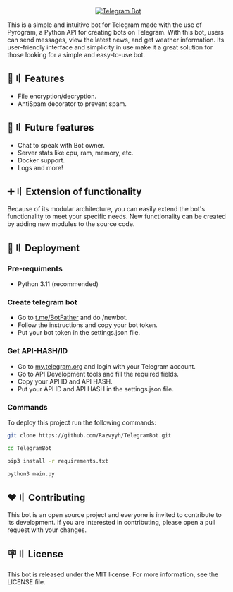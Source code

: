 <div align="center">
  <a href="https://razvyyh.com">
    <img src="https://i.imgur.com/BSz5kIq.png" alt="Telegram Bot">
  </a>
</div>

This is a simple and intuitive bot for Telegram made with the use of Pyrogram, a Python API for creating bots on Telegram. With this bot, users can send messages, view the latest news, and get weather information. Its user-friendly interface and simplicity in use make it a great solution for those looking for a simple and easy-to-use bot.

###

## 📝〢 Features

- File encryption/decryption.
- AntiSpam decorator to prevent spam.

###

## 🎯〢 Future features

- Chat to speak with Bot owner.
- Server stats like cpu, ram, memory, etc.
- Docker support.
- Logs and more!

###

## ➕〢 Extension of functionality
Because of its modular architecture, you can easily extend the bot's functionality to meet your specific needs. New functionality can be created by adding new modules to the source code.

## 💫〢 Deployment

###

### Pre-requiments 
- Python 3.11 (recommended)

### Create telegram bot
- Go to [t.me/BotFather](https://t.me/BotFather) and do /newbot.
- Follow the instructions and copy your bot token.
- Put your bot token in the settings.json file.

### Get API-HASH/ID
- Go to [my.telegram.org](https://my.telegram.org/) and login with your Telegram account.
- Go to API Development tools and fill the required fields.
- Copy your API ID and API HASH.
- Put your API ID and API HASH in the settings.json file.

### Commands
To deploy this project run the following commands:

```bash
git clone https://github.com/Razvyyh/TelegramBot.git
```
```bash
cd TelegramBot
```
```bash
pip3 install -r requirements.txt
```
```bash
python3 main.py
```

###

## ❤️〢 Contributing
This bot is an open source project and everyone is invited to contribute to its development. If you are interested in contributing, please open a pull request with your changes.

###

## 🪧〢 License
This bot is released under the MIT license. For more information, see the LICENSE file.